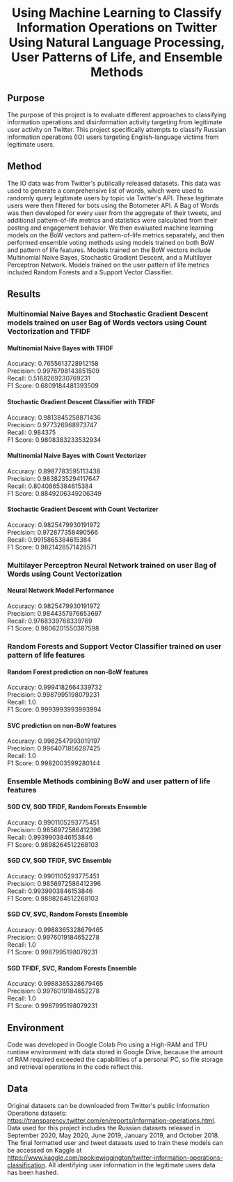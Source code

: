 <div align="center"><h1>Using Machine Learning to Classify Information Operations on Twitter Using Natural Language Processing, User Patterns of Life, and Ensemble Methods</h1></div>

## Purpose
The purpose of this project is to evaluate different approaches to classifying information operations and disinformation activity targeting from legitimate user activity on Twitter. This project specifically attempts to classify Russian information operations (IO) users targeting English-language victims from legitimate users.

## Method
The IO data was from Twitter's publically released datasets. This data was used to generate a comprehensive list of words, which were used to randomly query legitimate users by topic via Twitter's API. These legitimate users were then filtered for bots using the Botometer API. A Bag of Words was then developed for every user from the aggregate of their tweets, and additional pattern-of-life metrics and statistics were calculated from their posting and engagement behavior. We then evaluated machine learning models on the BoW vectors and pattern-of-life metrics separately, and then performed ensemble voting methods using models trained on both BoW and pattern of life features. Models trained on the BoW vectors include Multinomial Naive Bayes, Stochastic Gradient Descent, and a Multilayer Perceptron Network. Models trained on the user pattern of life metrics included Random Forests and a Support Vector Classifier.

## Results

### Multinomial Naive Bayes and Stochastic Gradient Descent models trained on user Bag of Words vectors using Count Vectorization and TFIDF

#### Multinomial Naive Bayes with TFIDF

Accuracy:  0.7655613728912158  
Precision:  0.9976798143851509  
Recall:  0.5168269230769231  
F1 Score: 0.6809184481393509


#### Stochastic Gradient Descent Classifier with TFIDF

Accuracy:  0.9813845258871436  
Precision:  0.977326968973747  
Recall:  0.984375  
F1 Score: 0.9808383233532934


#### Multinomial Naive Bayes with Count Vectorizer

Accuracy:  0.8987783595113438  
Precision:  0.9838235294117647  
Recall:  0.8040865384615384  
F1 Score: 0.8849206349206349


#### Stochastic Gradient Descent with Count Vectorizer

Accuracy:  0.9825479930191972  
Precision:  0.972877358490566  
Recall:  0.9915865384615384  
F1 Score: 0.9821428571428571

### Multilayer Perceptron Neural Network trained on user Bag of Words using Count Vectorization

#### Neural Network Model Performance

Accuracy:  0.9825479930191972  
Precision:  0.9844357976653697  
Recall:  0.9768339768339769  
F1 Score: 0.9806201550387598

### Random Forests and Support Vector Classifier trained on user pattern of life features

#### Random Forest prediction on non-BoW features

Accuracy:  0.9994182664339732  
Precision:  0.9987995198079231  
Recall:  1.0  
F1 Score: 0.9993993993993994


#### SVC prediction on non-BoW features

Accuracy:  0.9982547993019197  
Precision:  0.9964071856287425  
Recall:  1.0  
F1 Score: 0.9982003599280144

### Ensemble Methods combining BoW and user pattern of life features

#### SGD CV, SGD TFIDF, Random Forests Ensemble

Accuracy:  0.9901105293775451  
Precision:  0.9856972586412396  
Recall:  0.9939903846153846  
F1 Score: 0.9898264512268103

#### SGD CV, SGD TFIDF, SVC Ensemble

Accuracy:  0.9901105293775451  
Precision:  0.9856972586412396  
Recall:  0.9939903846153846  
F1 Score: 0.9898264512268103

#### SGD CV, SVC, Random Forests Ensemble

Accuracy:  0.9988365328679465  
Precision:  0.9976019184652278  
Recall:  1.0  
F1 Score: 0.9987995198079231

#### SGD TFIDF, SVC, Random Forests Ensemble

Accuracy:  0.9988365328679465  
Precision:  0.9976019184652278  
Recall:  1.0  
F1 Score: 0.9987995198079231

## Environment 
Code was developed in Google Colab Pro using a High-RAM and TPU runtime environment with data stored in Google Drive, because the amount of RAM required exceeded the capabilities of a personal PC, so file storage and retrieval operations in the code reflect this.

## Data
Original datasets can be downloaded from Twitter's public Information Operations datasets: https://transparency.twitter.com/en/reports/information-operations.html. Data used for this project includes the Russian datasets released in September 2020, May 2020, June 2019, January 2019, and October 2018. The final formatted user and tweet datasets used to train these models can be accessed on Kaggle at https://www.kaggle.com/pookiewiggington/twitter-information-operations-classification. All identifying user information in the legitimate users data has been hashed.

